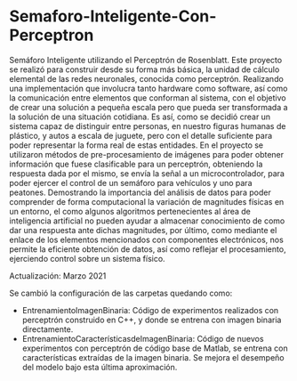 # Semaforo-Inteligente-Con-Perceptron
Semáforo Inteligente utilizando el Perceptrón de Rosenblatt. Este proyecto se realizó para construir desde su forma más básica, la unidad de cálculo elemental de las redes neuronales, conocida como perceptrón. Realizando una implementación que involucra tanto hardware como software, así como la comunicación entre elementos que conforman al sistema, con el objetivo de crear una solución a pequeña escala pero que pueda ser transformada a la solución de una situación cotidiana. Es así, como se decidió crear un sistema capaz de distinguir entre personas, en nuestro figuras humanas de plástico, y autos a escala de juguete, pero con el detalle suficiente para poder representar la forma real de estas entidades. En el proyecto se utilizaron métodos de pre-procesamiento de imágenes para poder obtener información que fuese clasificable para un perceptrón, obteniendo la respuesta dada por el mismo, se envía la señal a un microcontrolador, para poder ejercer el control de un semáforo para vehículos y uno para peatones. Demostrando la importancia del análisis de datos para poder comprender de forma computacional la variación de magnitudes físicas en un entorno, el como algunos algoritmos pertenecientes al área de inteligencia artificial no pueden ayudar a almacenar conocimiento de como dar una respuesta ante dichas magnitudes, por último, como mediante el enlace de los elementos mencionados con componentes electrónicos, nos permite la eficiente obtención de datos, así como reflejar el procesamiento, ejerciendo control sobre un sistema físico.


Actualización: Marzo 2021

Se cambió la configuración de las carpetas quedando como:

* EntrenamientoImagenBinaria: Código de experimentos realizados con perceptrón construido en C++, y donde se entrena con imagen binaria directamente. 
* EntrenamientoCaracterísticasdeImagenBinaria: Código de nuevos experimentos con perceptrón de código base de Matlab, se entrena con características extraídas de la imagen binaria.
	Se mejora el desempeño del modelo bajo esta última aproximación.
